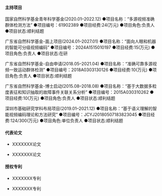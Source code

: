 
#### 主持项目
国家自然科学基金青年科学基金(2020.01–2022.12)
●项目名称：“多源视频准确群体检测方法”
●项目编号：61902389
●项目经费:24(万元)
●项目角色:负责人
●项目状态:顺利结题

广东省自然科学基金-面上项目(2024.01–2027.01)
●项目名称：“面向人眼和机器的智能可分级视频编码”
●项目编号：2024A1515010197
●项目经费:15(万元)
●项目角色:负责人
●项目状态:在研

广东省自然科学基金-自由申请(2018.05–2021.04)
●项目名称：“准确可靠多源视频一致运动群体检测”
●项目编号：2018A0303130126
●项目经费:10(万元)
●项目角色:负责人
●项目状态:顺利结题

广东省自然科学基金-博士启动(2015.08–2018.08)
●项目名称：“基于大数据多粒度表征和知识抽取的故障事件关联关系分析”
●项目编号：2015A030310262
●项目经费:10(万元)
●项目角色:负责人
●项目状态:顺利结题

深圳市基础研究学科布局项目(2019.01–2021.12)
●项目名称：“基于语义理解的智能视频编码理论和方法研究”
●项目编号：JCYJ20180507183823045
●项目经费:124/300(万元)
●项目角色:单位负责人
●项目状态:顺利结题


#### 代表论文

- XXXXXXX论文

- XXXXXXX论文


#### 授权专利

- XXXXXXX专利

- XXXXXXX专利


